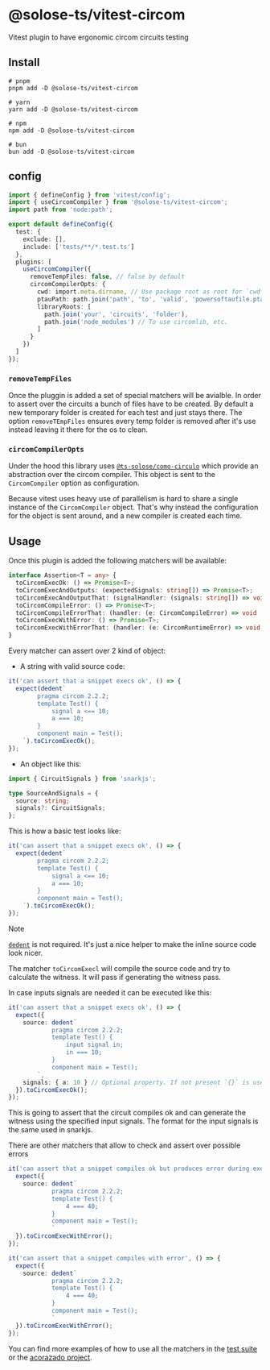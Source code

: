 # @solose-ts/vitest-circom

Vitest plugin to have ergonomic circom circuits testing

## Install

```
# pnpm
pnpm add -D @solose-ts/vitest-circom

# yarn
yarn add -D @solose-ts/vitest-circom

# npm
npm add -D @solose-ts/vitest-circom

# bun
bun add -D @solose-ts/vitest-circom
```

## config

```ts
import { defineConfig } from 'vitest/config';
import { useCircomCompiler } from '@solose-ts/vitest-circom';
import path from 'node:path';

export default defineConfig({
  test: {
    exclude: [],
    include: ['tests/**/*.test.ts']
  },
  plugins: [
    useCircomCompiler({
      removeTempFiles: false, // false by default
      circomCompilerOpts: {
        cwd: import.meta.dirname, // Use package root as root for `cwd` for circom compiler
        ptauPath: path.join('path', 'to', 'valid', 'powersoftaufile.ptau'),
        libraryRoots: [
          path.join('your', 'circuits', 'folder'),
          path.join('node_modules') // To use circomlib, etc.
        ]
      }
    })
  ]
});
```

### `removeTempFiles`

Once the pluggin is added a set of special matchers will be avialble.
In order to assert over the circuits a bunch of files have to be created. By default a new temporary folder
is created for each test and just stays there. The option `removeTEmpFiles` ensures every temp folder
is removed after it's use instead leaving it there for the os to clean.

### `circomCompilerOpts`

Under the hood this library uses [`@ts-solose/como-circulo`](../como-circulo/README.md) which provide an abstraction
over the circom compiler.
This object is sent to the `CircomCompiler` option as configuration.

Because vitest uses heavy use of parallelism is hard to share a single instance of the `CircomCompiler` object.
That's why instead the configuration for the object is sent around, and a new compiler is created each time.

## Usage

Once this plugin is added the following matchers will be available:

```ts
interface Assertion<T = any> {
  toCircomExecOk: () => Promise<T>;
  toCircomExecAndOutputs: (expectedSignals: string[]) => Promise<T>;
  toCircomExecAndOutputThat: (signalHandler: (signals: string[]) => void | Promise<void>) => Promise<T>;
  toCircomCompileError: () => Promise<T>;
  toCircomCompileErrorThat: (handler: (e: CircomCompileError) => void | Promise<void>) => Promise<T>;
  toCircomExecWithError: () => Promise<T>;
  toCircomExecWithErrorThat: (handler: (e: CircomRuntimeError) => void | Promise<void>) => Promise<T>;
}
```

Every matcher can assert over 2 kind of object:

- A string with valid source code:

```ts
it('can assert that a snippet execs ok', () => {
  expect(dedent`
        pragma circom 2.2.2;
        template Test() {
            signal a <== 10;
            a === 10;
        }
        component main = Test();
    `).toCircomExecOk();
});
```

- An object like this:

```ts
import { CircuitSignals } from 'snarkjs';

type SourceAndSignals = {
  source: string;
  signals?: CircuitSignals;
};
```

This is how a basic test looks like:

```ts
it('can assert that a snippet execs ok', () => {
  expect(dedent`
        pragma circom 2.2.2;
        template Test() {
            signal a <== 10;
            a === 10;
        }
        component main = Test();
    `).toCircomExecOk();
});
```

> [!NOTE]
> [`dedent`](https://github.com/dmnd/dedent) is not required. It's just a nice helper to make the inline source code
> look nicer.

The matcher `toCircomExecl` will compile the source code and try to calculate the witness. It will
pass if generating the witness pass.

In case inputs signals are needed it can be executed like this:

```ts
it('can assert that a snippet execs ok', () => {
  expect({
    source: dedent`
            pragma circom 2.2.2;
            template Test() {
                input signal in;
                in === 10;
            }
            component main = Test();
        `,
    signals: { a: 10 } // Optional property. If not present `{}` is use by default.
  }).toCircomExecOk();
});
```

This is going to assert that the circuit compiles ok and can generate the witness using the specified input signals.
The format for the input signals is the same used in snarkjs.

There are other matchers that allow to check and assert over possible errors

```ts
it('can assert that a snippet compiles ok but produces error during execution', () => {
  expect({
    source: dedent`
            pragma circom 2.2.2;
            template Test() {
                4 === 40;
            }
            component main = Test();
            `
  }).toCircomExecWithError();
});

it('can assert that a snippet compiles with error', () => {
  expect({
    source: dedent`
            pragma circom 2.2.2;
            template Test() {
                4 === 40;
            }
            component main = Test();
            `
  }).toCircomExecWithError();
});
```

You can find more examples of how to use all the matchers in the [test suite](./tests/matchers.test.ts) or
the [acorazado project](../../pkgs/acorazado/tests).
